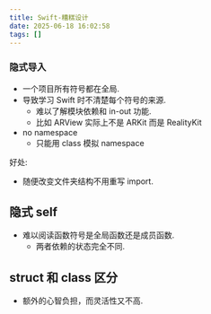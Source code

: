 ```yaml
---
title: Swift-糟糕设计
date: 2025-06-18 16:02:58
tags: []
---
```

### 隐式导入
- 一个项目所有符号都在全局.
- 导致学习 Swift 时不清楚每个符号的来源.
    - 难以了解模块依赖和 in-out 功能.
    - 比如 ARView 实际上不是 ARKit 而是 RealityKit
- no namespace
    - 只能用 class 模拟 namespace

好处:
- 随便改变文件夹结构不用重写 import.

## 隐式 self
- 难以阅读函数符号是全局函数还是成员函数.
    - 两者依赖的状态完全不同.

## struct 和 class 区分
- 额外的心智负担，而灵活性又不高.

